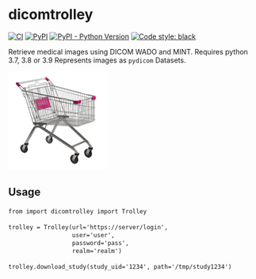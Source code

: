 # dicomtrolley

[![CI](https://github.com/sjoerdk/dicomtrolley/actions/workflows/build.yml/badge.svg?branch=master)](https://github.com/sjoerdk/dicomtrolley/actions/workflows/build.yml?query=branch%3Amaster)
[![PyPI](https://img.shields.io/pypi/v/dicomtrolley)](https://pypi.org/project/dicomtrolley/)
[![PyPI - Python Version](https://img.shields.io/pypi/pyversions/dicomtrolley)](https://pypi.org/project/dicomtrolley/)
[![Code style: black](https://img.shields.io/badge/code%20style-black-000000.svg)](https://github.com/psf/black)

Retrieve medical images using DICOM WADO and MINT.
Requires python 3.7, 3.8 or 3.9
Represents images as `pydicom` Datasets.

![A trolley](docs/resources/trolley.png)

## Usage
```
from import dicomtrolley import Trolley

trolley = Trolley(url='https://server/login',
                  user='user',
                  password='pass',
                  realm='realm')

trolley.download_study(study_uid='1234', path='/tmp/study1234')
```

